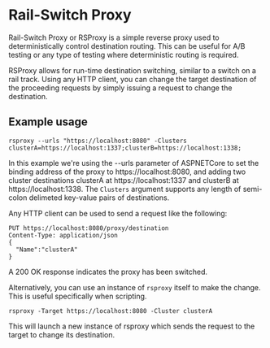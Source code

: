 Rail-Switch Proxy
===

Rail-Switch Proxy or RSProxy is a simple reverse proxy used to deterministically control
destination routing. This can be useful for A/B testing or any type of testing 
where deterministic routing is required.

RSProxy allows for run-time destination switching, similar to a switch on a rail track.
Using any HTTP client, you can change the target destination of the proceeding requests
by simply issuing a request to change the destination.

Example usage
---

`rsproxy --urls "https://localhost:8080" -Clusters clusterA=https://localhost:1337;clusterB=https://localhost:1338;`

In this example we're using the --urls parameter of ASPNETCore to set the binding address of the proxy to https://localhost:8080,
and adding two cluster destinations clusterA at https://localhost:1337 and clusterB at https://localhost:1338. The `Clusters` 
argument supports any length of semi-colon delimeted key-value pairs of destinations.

Any HTTP client can be used to send a request like the following:

```
PUT https://localhost:8080/proxy/destination
Content-Type: application/json
{
  "Name":"clusterA"
}
```

A 200 OK response indicates the proxy has been switched.

Alternatively, you can use an instance of `rsproxy` itself to make the change. This is useful
specifically when scripting.

`rsproxy -Target https://localhost:8080 -Cluster clusterA`

This will launch a new instance of rsproxy which sends the request to the target to change 
its destination.
